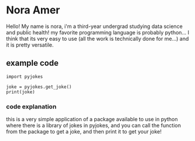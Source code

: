 # Nora Amer  
Hello! My name is nora, i'm a third-year undergrad studying data science and public health! my favorite programming language is probably python... I think that its very easy to use (all the work is technically done for me...) and it is pretty versatile. 

## example code

```
import pyjokes

joke = pyjokes.get_joke()
print(joke)
```

### code explanation 
this is a very simple application of a package available to use in python where there is a library of jokes in pyjokes, and you can call the function from the package to get a joke, and then print it to get your joke! 

